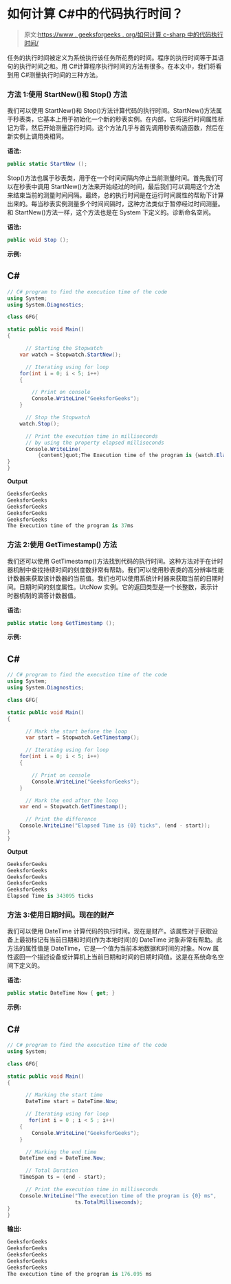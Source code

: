 # 如何计算 C#中的代码执行时间？

> 原文:[https://www . geeksforgeeks . org/如何计算 c-sharp 中的代码执行时间/](https://www.geeksforgeeks.org/how-to-calculate-the-code-execution-time-in-c-sharp/)

任务的执行时间被定义为系统执行该任务所花费的时间。程序的执行时间等于其语句的执行时间之和。用 C#计算程序执行时间的方法有很多。在本文中，我们将看到用 C#测量执行时间的三种方法。

### 方法 1:使用 StartNew()和 Stop() 方法

我们可以使用 StartNew()和 Stop()方法计算代码的执行时间。StartNew()方法属于秒表类，它基本上用于初始化一个新的秒表实例。在内部，它将运行时间属性标记为零，然后开始测量运行时间。这个方法几乎与首先调用秒表构造函数，然后在新实例上调用类相同。

**语法:**

```cs
public static StartNew ();
```

Stop()方法也属于秒表类，用于在一个时间间隔内停止当前测量时间。首先我们可以在秒表中调用 StartNew()方法来开始经过的时间，最后我们可以调用这个方法来结束当前的测量时间间隔。最终，总的执行时间是在运行时间属性的帮助下计算出来的。每当秒表实例测量多个时间间隔时，这种方法类似于暂停经过时间测量。和 StartNew()方法一样，这个方法也是在 System 下定义的。诊断命名空间。

**语法:**

```cs
public void Stop ();
```

**示例:**

## C#

```cs
// C# program to find the execution time of the code
using System;
using System.Diagnostics;

class GFG{

static public void Main()
{

      // Starting the Stopwatch
    var watch = Stopwatch.StartNew();

      // Iterating using for loop
    for(int i = 0; i < 5; i++) 
    {

        // Print on console
        Console.WriteLine("GeeksforGeeks");
    }

      // Stop the Stopwatch
    watch.Stop();    

      // Print the execution time in milliseconds
      // by using the property elapsed milliseconds
      Console.WriteLine(
          {content}quot;The Execution time of the program is {watch.ElapsedMilliseconds}ms");
}
}
```

**Output**

```cs
GeeksforGeeks
GeeksforGeeks
GeeksforGeeks
GeeksforGeeks
GeeksforGeeks
The Execution time of the program is 37ms
```

### 方法 2:使用 GetTimestamp() 方法

我们还可以使用 GetTimestamp()方法找到代码的执行时间。这种方法对于在计时器机制中查找持续时间的刻度数非常有帮助。我们可以使用秒表类的高分辨率性能计数器来获取该计数器的当前值。我们也可以使用系统计时器来获取当前的日期时间。日期时间的刻度属性。UtcNow 实例。它的返回类型是一个长整数，表示计时器机制的滴答计数器值。

**语法:**

```cs
public static long GetTimestamp ();
```

**示例:**

## C#

```cs
// C# program to find the execution time of the code
using System;
using System.Diagnostics;

class GFG{

static public void Main()
{

      // Mark the start before the loop
      var start = Stopwatch.GetTimestamp();

      // Iterating using for loop
    for(int i = 0; i < 5; i++) 
    {

        // Print on console
        Console.WriteLine("GeeksforGeeks");
    }

      // Mark the end after the loop
    var end = Stopwatch.GetTimestamp();

      // Print the difference
    Console.WriteLine("Elapsed Time is {0} ticks", (end - start));
}
}
```

**Output**

```cs
GeeksforGeeks
GeeksforGeeks
GeeksforGeeks
GeeksforGeeks
GeeksforGeeks
Elapsed Time is 343095 ticks
```

### 方法 3:使用日期时间。现在的财产

我们可以使用 DateTime 计算代码的执行时间。现在是财产。该属性对于获取设备上最初标记有当前日期和时间(作为本地时间)的 DateTime 对象非常有帮助。此方法的属性值是 DateTime，它是一个值为当前本地数据和时间的对象。Now 属性返回一个描述设备或计算机上当前日期和时间的日期时间值。这是在系统命名空间下定义的。

**语法:**

```cs
public static DateTime Now { get; }
```

**示例:**

## C#

```cs
// C# program to find the execution time of the code
using System;

class GFG{

static public void Main()
{

      // Marking the start time
      DateTime start = DateTime.Now;

      // Iterating using for loop
       for(int i = 0 ; i < 5 ; i++)
    {
        Console.WriteLine("GeeksforGeeks");    
    }

      // Marking the end time
    DateTime end = DateTime.Now;

      // Total Duration 
    TimeSpan ts = (end - start);

      // Print the execution time in milliseconds
    Console.WriteLine("The execution time of the program is {0} ms", 
                      ts.TotalMilliseconds);
}
}
```

**输出:**

```cs
GeeksforGeeks
GeeksforGeeks
GeeksforGeeks
GeeksforGeeks
GeeksforGeeks
The execution time of the program is 176.095 ms
```
